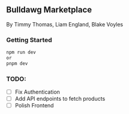 ## Bulldawg Marketplace

By Timmy Thomas, Liam England, Blake Voyles

### Getting Started

```bash
npm run dev
or
pnpm dev
```

### TODO:

-   [ ] Fix Authentication
-   [ ] Add API endpoints to fetch products
-   [ ] Polish Frontend
